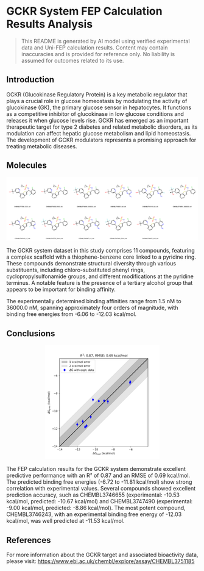 # GCKR System FEP Calculation Results Analysis

> This README is generated by AI model using verified experimental data and Uni-FEP calculation results. Content may contain inaccuracies and is provided for reference only. No liability is assumed for outcomes related to its use.

## Introduction

GCKR (Glucokinase Regulatory Protein) is a key metabolic regulator that plays a crucial role in glucose homeostasis by modulating the activity of glucokinase (GK), the primary glucose sensor in hepatocytes. It functions as a competitive inhibitor of glucokinase in low glucose conditions and releases it when glucose levels rise. GCKR has emerged as an important therapeutic target for type 2 diabetes and related metabolic disorders, as its modulation can affect hepatic glucose metabolism and lipid homeostasis. The development of GCKR modulators represents a promising approach for treating metabolic diseases.

## Molecules

![Molecular structures of representative compounds](mol_grid.png)

The GCKR system dataset in this study comprises 11 compounds, featuring a complex scaffold with a thiophene-benzene core linked to a pyridine ring. These compounds demonstrate structural diversity through various substituents, including chloro-substituted phenyl rings, cyclopropylsulfonamide groups, and different modifications at the pyridine terminus. A notable feature is the presence of a tertiary alcohol group that appears to be important for binding affinity.

The experimentally determined binding affinities range from 1.5 nM to 36000.0 nM, spanning approximately four orders of magnitude, with binding free energies from -6.06 to -12.03 kcal/mol.

## Conclusions

<p align="center"><img src="result_dG.png" width="300"></p>

The FEP calculation results for the GCKR system demonstrate excellent predictive performance with an R² of 0.87 and an RMSE of 0.69 kcal/mol. The predicted binding free energies (-6.72 to -11.81 kcal/mol) show strong correlation with experimental values. Several compounds showed excellent prediction accuracy, such as CHEMBL3746655 (experimental: -10.53 kcal/mol, predicted: -10.67 kcal/mol) and CHEMBL3747490 (experimental: -9.00 kcal/mol, predicted: -8.86 kcal/mol). The most potent compound, CHEMBL3746243, with an experimental binding free energy of -12.03 kcal/mol, was well predicted at -11.53 kcal/mol.

## References

For more information about the GCKR target and associated bioactivity data, please visit:
https://www.ebi.ac.uk/chembl/explore/assay/CHEMBL3751185 